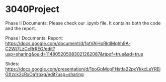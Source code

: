 # 3040Project
Phase II Documents:
Please check our .ipynb file. It contains both the code and the report.

Phase I Documents:
Report:
https://docs.google.com/document/d/1ptVAjHoRktiMqhh9A-C2Wt7LzCcRrREG/edit?usp=sharing&ouid=114805205083021262087&rtpof=true&sd=true

Slides:
https://docs.google.com/presentation/d/1boGpMopFHstfa22pxYkkcLeYREjGXzck2cRxOa1rbxg/edit?usp=sharing
